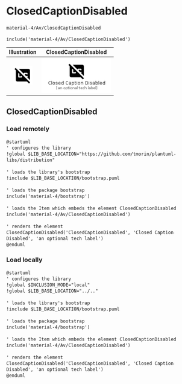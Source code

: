 # ClosedCaptionDisabled


```text
material-4/Av/ClosedCaptionDisabled
```

```text
include('material-4/Av/ClosedCaptionDisabled')
```



| Illustration | ClosedCaptionDisabled |
| :---: | :---: |
| ![illustration for Illustration](../../material-4/Av/ClosedCaptionDisabled.png) | ![illustration for ClosedCaptionDisabled](../../material-4/Av/ClosedCaptionDisabled.Local.png) |




## ClosedCaptionDisabled

### Load remotely
```plantuml
@startuml
' configures the library
!global $LIB_BASE_LOCATION="https://github.com/tmorin/plantuml-libs/distribution"

' loads the library's bootstrap
!include $LIB_BASE_LOCATION/bootstrap.puml

' loads the package bootstrap
include('material-4/bootstrap')

' loads the Item which embeds the element ClosedCaptionDisabled
include('material-4/Av/ClosedCaptionDisabled')

' renders the element
ClosedCaptionDisabled('ClosedCaptionDisabled', 'Closed Caption Disabled', 'an optional tech label')
@enduml
```

### Load locally
```plantuml
@startuml
' configures the library
!global $INCLUSION_MODE="local"
!global $LIB_BASE_LOCATION="../.."

' loads the library's bootstrap
!include $LIB_BASE_LOCATION/bootstrap.puml

' loads the package bootstrap
include('material-4/bootstrap')

' loads the Item which embeds the element ClosedCaptionDisabled
include('material-4/Av/ClosedCaptionDisabled')

' renders the element
ClosedCaptionDisabled('ClosedCaptionDisabled', 'Closed Caption Disabled', 'an optional tech label')
@enduml
```

